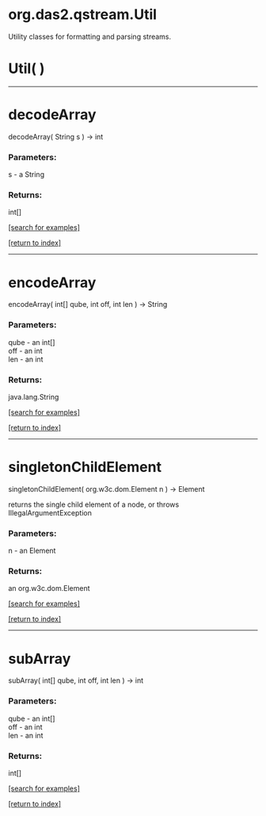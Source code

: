 # org.das2.qstream.Util

Utility classes for formatting and parsing streams.

# Util( )


***
<a name="decodeArray"></a>
# decodeArray
decodeArray( String s ) &rarr; int



### Parameters:
s - a String

### Returns:
int[]


<a href="https://github.com/autoplot/dev/search?q=decodeArray&unscoped_q=decodeArray">[search for examples]</a>

<a href="https://github.com/autoplot/documentation/blob/master/javadoc/index-all.md">[return to index]</a>

***
<a name="encodeArray"></a>
# encodeArray
encodeArray( int[] qube, int off, int len ) &rarr; String



### Parameters:
qube - an int[]
<br>off - an int
<br>len - an int

### Returns:
java.lang.String


<a href="https://github.com/autoplot/dev/search?q=encodeArray&unscoped_q=encodeArray">[search for examples]</a>

<a href="https://github.com/autoplot/documentation/blob/master/javadoc/index-all.md">[return to index]</a>

***
<a name="singletonChildElement"></a>
# singletonChildElement
singletonChildElement( org.w3c.dom.Element n ) &rarr; Element

returns the single child element of a node, or throws IllegalArgumentException

### Parameters:
n - an Element

### Returns:
an org.w3c.dom.Element


<a href="https://github.com/autoplot/dev/search?q=singletonChildElement&unscoped_q=singletonChildElement">[search for examples]</a>

<a href="https://github.com/autoplot/documentation/blob/master/javadoc/index-all.md">[return to index]</a>

***
<a name="subArray"></a>
# subArray
subArray( int[] qube, int off, int len ) &rarr; int



### Parameters:
qube - an int[]
<br>off - an int
<br>len - an int

### Returns:
int[]


<a href="https://github.com/autoplot/dev/search?q=subArray&unscoped_q=subArray">[search for examples]</a>

<a href="https://github.com/autoplot/documentation/blob/master/javadoc/index-all.md">[return to index]</a>

